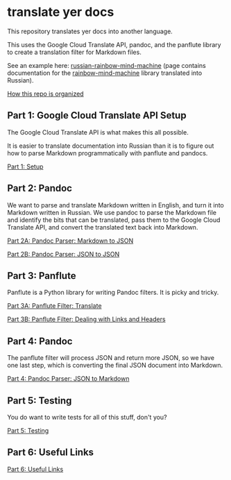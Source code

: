 # translate yer docs

This repository translates yer docs into another language.

This uses the Google Cloud Translate API,
pandoc, and the panflute library to create
a translation filter for Markdown files.

See an example here: [russian-rainbow-mind-machine](https://pages.charlesreid1.com/russian-rainbow-mind-machine)
(page contains documentation for the [rainbow-mind-machine](https://pages.charlesreid1.com/b-rainbow-mind-machine)
library translated into Russian).

[How this repo is organized](Organization.md)

## Part 1: Google Cloud Translate API Setup

The Google Cloud Translate API is what makes this all possible.

It is easier to translate documentation into Russian 
than it is to figure out how to parse Markdown programmatically
with panflute and pandocs.

[Part 1: Setup](Setup.md)

## Part 2: Pandoc

We want to parse and translate Markdown written
in English, and turn it into Markdown written in 
Russian. We use pandoc to parse the Markdown file
and identify the bits that can be translated,
pass them to the Google Cloud Translate API,
and convert the translated text back into
Markdown.

[Part 2A: Pandoc Parser: Markdown to JSON](PandocA.md)

[Part 2B: Pandoc Parser: JSON to JSON](PandocB.md)

## Part 3: Panflute

Panflute is a Python library for writing Pandoc filters.
It is picky and tricky.

[Part 3A: Panflute Filter: Translate](PanfluteA.md)

[Part 3B: Panflute Filter: Dealing with Links and Headers](PanfluteB.md)

## Part 4: Pandoc

The panflute filter will process JSON and return more JSON,
so we have one last step, which is converting the final
JSON document into Markdown.

[Part 4: Pandoc Parser: JSON to Markdown](PandocC.md)

## Part 5: Testing

You do want to write tests for all of this stuff, don't you?

[Part 5: Testing](Testing.md)

## Part 6: Useful Links

[Part 6: Useful Links](Links.md)

